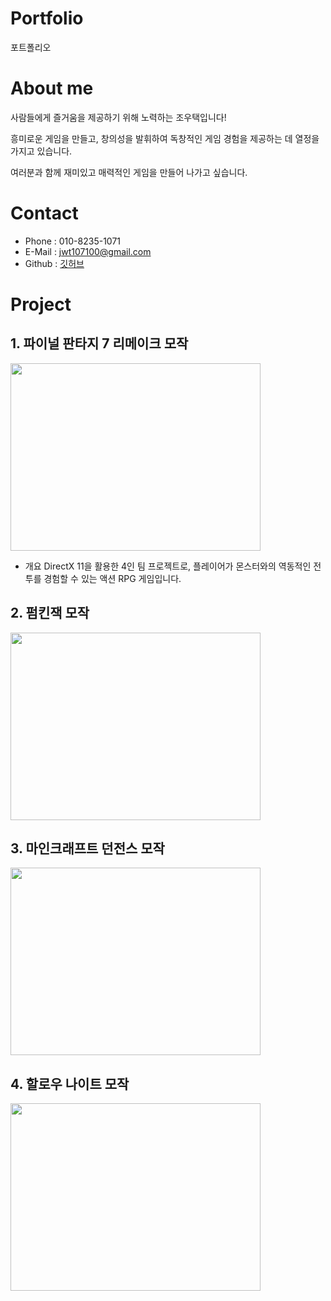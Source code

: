 # Portfolio
포트폴리오

# About me
사람들에게 즐거움을 제공하기 위해 노력하는 조우택입니다!

흥미로운 게임을 만들고, 창의성을 발휘하여 독창적인 게임 경험을 제공하는 데 열정을 가지고 있습니다. 

여러분과 함께 재미있고 매력적인 게임을 만들어 나가고 싶습니다.

# Contact
* Phone  : 010-8235-1071
* E-Mail : jwt107100@gmail.com
* Github : [깃허브](https://github.com/WOOTAEKJO, "깃허브")

# Project
## 1. 파이널 판타지 7 리메이크 모작
[<img src=http://img.youtube.com/vi/oPwEHSDcpRA/0.jpg width = "400" height="300"/>](https://www.youtube.com/watch?v=oPwEHSDcpRA)
* 개요
  DirectX 11을 활용한 4인 팀 프로젝트로,
  플레이어가 몬스터와의 역동적인 전투를 경험할 수 있는 액션 RPG 게임입니다.

## 2. 펌킨잭 모작
[<img src=http://img.youtube.com/vi/J6LO7nQVhc0/0.jpg width = "400" height="300"/>](https://www.youtube.com/watch?v=J6LO7nQVhc0)

## 3. 마인크래프트 던전스 모작
[<img src=http://img.youtube.com/vi/B2c3KQ6zUYA/0.jpg width = "400" height="300"/>](https://www.youtube.com/watch?v=B2c3KQ6zUYA)

## 4. 할로우 나이트 모작
[<img src=http://img.youtube.com/vi/6vre5ywQXbk/0.jpg width = "400" height="300"/>](https://www.youtube.com/watch?v=6vre5ywQXbk)
